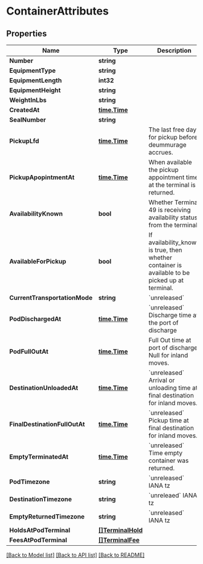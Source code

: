 # ContainerAttributes

## Properties

Name | Type | Description | Notes
------------ | ------------- | ------------- | -------------
**Number** | **string** |  | [optional] 
**EquipmentType** | **string** |  | [optional] 
**EquipmentLength** | **int32** |  | [optional] 
**EquipmentHeight** | **string** |  | [optional] 
**WeightInLbs** | **string** |  | [optional] 
**CreatedAt** | [**time.Time**](time.Time.md) |  | [optional] 
**SealNumber** | **string** |  | [optional] 
**PickupLfd** | [**time.Time**](time.Time.md) | The last free day for pickup before deummurage accrues. | [optional] 
**PickupApopintmentAt** | [**time.Time**](time.Time.md) | When available the pickup appointment time at the terminal is returned. | [optional] 
**AvailabilityKnown** | **bool** | Whether Terminal 49 is receiving availability status from the terminal. | [optional] 
**AvailableForPickup** | **bool** | If availability_known is true, then whether container is available to be picked up at terminal. | [optional] 
**CurrentTransportationMode** | **string** | &#x60;unreleased&#x60; | [optional] 
**PodDischargedAt** | [**time.Time**](time.Time.md) | &#x60;unreleased&#x60; Discharge time at the port of discharge | [optional] 
**PodFullOutAt** | [**time.Time**](time.Time.md) | Full Out time at port of discharge. Null for inland moves. | [optional] 
**DestinationUnloadedAt** | [**time.Time**](time.Time.md) | &#x60;unreleased&#x60; Arrival or unloading time at final destination for inland moves. | [optional] 
**FinalDestinationFullOutAt** | [**time.Time**](time.Time.md) | &#x60;unreleased&#x60; Pickup time at final destination for inland moves. | [optional] 
**EmptyTerminatedAt** | [**time.Time**](time.Time.md) | &#x60;unreleased&#x60; Time empty container was returned. | [optional] 
**PodTimezone** | **string** | &#x60;unreleased&#x60; IANA tz | [optional] 
**DestinationTimezone** | **string** | &#x60;unreleaed&#x60; IANA tz | [optional] 
**EmptyReturnedTimezone** | **string** | &#x60;unreleased&#x60; IANA tz | [optional] 
**HoldsAtPodTerminal** | [**[]TerminalHold**](terminal_hold.md) |  | [optional] 
**FeesAtPodTerminal** | [**[]TerminalFee**](terminal_fee.md) |  | [optional] 

[[Back to Model list]](../README.md#documentation-for-models) [[Back to API list]](../README.md#documentation-for-api-endpoints) [[Back to README]](../README.md)


